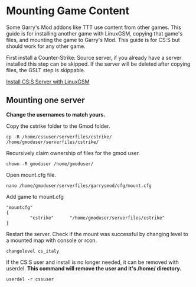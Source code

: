 # Mounting Game Content

Some Garry's Mod addons like TTT use content from other games. This guide is for installing another game with LinuxGSM, copying that game's files, and mounting the game to Garry's Mod. This guide is for CS:S but should work for any other game.

First install a Counter-Strike: Source server, if you already have a server installed this step can be skipped. If the server will be deleted after copying files, the GSLT step is skippable.&#x20;

[Install CS:S Server with LinuxGSM](https://linuxgsm.com/servers/gmodserver/)

## Mounting one server

**Change the usernames to match yours.**&#x20;

Copy the cstrike folder to the Gmod folder.

```
cp -R /home/cssuser/serverfiles/cstrike/ /home/gmoduser/serverfiles/cstrike/
```

Recursively claim ownership of files for the gmod user.

```
chown -R gmoduser /home/gmoduser/
```

Open mount.cfg file.

```
nano /home/gmoduser/serverfiles/garrysmod/cfg/mount.cfg
```

Add game to mount.cfg

```
"mountcfg"
{
         "cstrike"      "/home/gmoduser/serverfiles/cstrike"
}
```

Restart the server. Check if the mount was successful by changing level to a mounted map with console or rcon.

```
changelevel cs_italy
```

If the CS:S user and install is no longer needed, it can be removed with userdel. **This command will remove the user and it's /home/ directory.**

```
userdel -r cssuser
```

##
